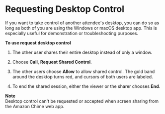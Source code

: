 # Requesting Desktop Control<a name="remote-control"></a>

If you want to take control of another attendee's desktop, you can do so as long as both of you are using the Windows or macOS desktop app\. This is especially useful for demonstration or troubleshooting purposes\.

**To use request desktop control**

1. The other user shares their entire desktop instead of only a window\.

1. Choose **Call**, **Request Shared Control**\.

1. The other users choose **Allow** to allow shared control\. The gold band around the desktop turns red, and cursors of both users are labeled\. 

1. To end the shared session, either the viewer or the sharer chooses **End**\.

**Note**  
Desktop control can't be requested or accepted when screen sharing from the Amazon Chime web app\.